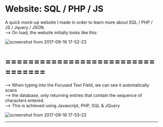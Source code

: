 # Website: SQL / PHP / JS

A quick mock-up website I made in order to learn more about SQL / PHP / JS / Jquery / JSON. <br>
--> On load, the website initially looks like this: <br>

![screenshot from 2017-09-16 17-52-23](https://user-images.githubusercontent.com/21260839/30514190-2e8ffe0c-9b08-11e7-8004-ca4a97270673.png)

# =================================
--> When typing into the Focused Text Field, we can see it automatically scans <br>
--> the database, only returning entries that contain the sequence of characters entered. <br>
--> This is achieved using Javascript, PHP, SQL & JQuery <br>

![screenshot from 2017-09-16 17-53-22](https://user-images.githubusercontent.com/21260839/30514212-69072038-9b08-11e7-8413-72937444f00a.png)

--------------------------------------------------
